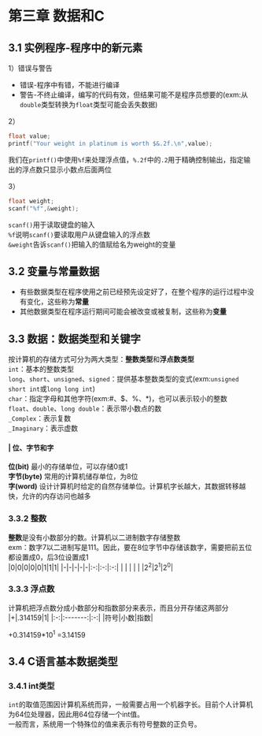 # 第三章 数据和C

## 3.1 实例程序-程序中的新元素
1）错误与警告  
- 错误-程序中有错，不能进行编译
- 警告-不终止编译，编写的代码有效，但结果可能不是程序员想要的(exm:从`double`类型转换为`float`类型可能会丢失数据)  
 
2）  
```c
float value;
printf("Your weight in platinum is worth $&.2f.\n",value);
```
我们在`printf()`中使用`%f`来处理浮点值，`%.2f`中的`.2`用于精确控制输出，指定输出的浮点数只显示小数点后面两位  
  
3）
```c
float weight;
scanf("%f",&weight);
```
`scanf()`用于读取键盘的输入  
`%f`说明`scanf()`要读取用户从键盘输入的浮点数  
`&weight`告诉`scanf()`把输入的值赋给名为weight的变量

## 3.2 变量与常量数据
- 有些数据类型在程序使用之前已经预先设定好了，在整个程序的运行过程中没有变化，这些称为**常量**
- 其他数据类型在程序运行期间可能会被改变或被复制，这些称为**变量**  

## 3.3 数据：数据类型和关键字
按计算机的存储方式可分为两大类型：**整数类型**和**浮点数类型**  
`int`：基本的整数类型  
`long`、`short`、`unsigned`、`signed`：提供基本整数类型的变式(exm:`unsigned short int`或`long long int`)  
`char`：指定字母和其他字符(exm:#、$、%、*)，也可以表示较小的整数  
`float`、`double`、`long double`：表示带小数点的数  
`_Complex`：表示复数  
`_Imaginary`：表示虚数  
#### | 位、字节和字
**位(bit)** 最小的存储单位，可以存储0或1  
**字节(byte)** 常用的计算机储存单位，为8位  
**字(word)** 设计计算机时给定的自然存储单位。计算机字长越大，其数据转移越快，允许的内存访问也越多  
### 3.3.2 整数
**整数**是没有小数部分的数。计算机以二进制数字存储整数  
exm：数字7以二进制写是111。因此，要在8位字节中存储该数字，需要把前五位都设置成0，后3位设置成1  
|0|0|0|0|0|1|1|1|
|-|-|-|-|-|:-:|:-:|:-:|
| | | | | |2<sup>2</sup>|2<sup>1</sup>|2<sup>0</sup>|
### 3.3.3 浮点数
计算机把浮点数分成小数部分和指数部分来表示，而且分开存储这两部分  
|+|.314159|1|
|:-:|:-------:|:-:|
|符号|小数|指数|

+0.314159*10<sup>1</sup> =3.14159

## 3.4 C语言基本数据类型
### 3.4.1 int类型
`int`的取值范围因计算机系统而异，一般需要占用一个机器字长。目前个人计算机为64位处理器，因此用64位存储一个int值。  
一般而言，系统用一个特殊位的值来表示有符号整数的正负号。